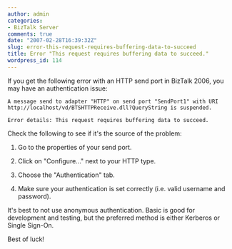 ```yaml
---
author: admin
categories:
- BizTalk Server
comments: true
date: "2007-02-28T16:39:32Z"
slug: error-this-request-requires-buffering-data-to-succeed
title: Error "This request requires buffering data to succeed."
wordpress_id: 114
---
```


If you get the following error with an HTTP send port in BizTalk 2006, you may have an authentication issue:

	A message send to adapter "HTTP" on send port "SendPort1" with URI http://localhost/vd/BTSHTTPReceive.dll?QueryString is suspended.
 
	Error details: This request requires buffering data to succeed.

Check the following to see if it's the source of the problem:

1. Go to the properties of your send port.

2. Click on "Configure..." next to your HTTP type.

3. Choose the "Authentication" tab.

4. Make sure your authentication is set correctly (i.e. valid username and password).

It's best to not use anonymous authentication. Basic is good for development and testing, but the preferred method is either Kerberos or Single Sign-On.

Best of luck!